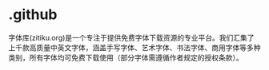 # .github
字体库(zitiku.org)是一个专注于提供免费字体下载资源的专业平台。我们汇集了上千款高质量中英文字体，涵盖手写字体、艺术字体、书法字体、商用字体等多种类别，所有字体均可免费下载使用（部分字体需遵循作者规定的授权条款）。
